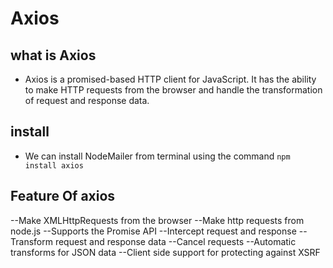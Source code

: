 # Axios

## what is Axios

* Axios is a promised-based HTTP client for JavaScript. It has the ability to make HTTP requests from the browser and handle the transformation of request and response data. 

## install

* We can install NodeMailer from terminal using the command `npm install axios`

## Feature Of axios

--Make XMLHttpRequests from the browser
--Make http requests from node.js
--Supports the Promise API
--Intercept request and response
--Transform request and response data
--Cancel requests
--Automatic transforms for JSON data
--Client side support for protecting against XSRF



